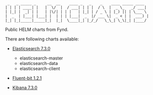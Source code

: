```
 _   _ _____ _     __  __    ____ _   _    _    ____ _____ ____  
| | | | ____| |   |  \/  |  / ___| | | |  / \  |  _ \_   _/ ___| 
| |_| |  _| | |   | |\/| | | |   | |_| | / _ \ | |_) || | \___ \ 
|  _  | |___| |___| |  | | | |___|  _  |/ ___ \|  _ < | |  ___) |
|_| |_|_____|_____|_|  |_|  \____|_| |_/_/   \_\_| \_\|_| |____/ 
```
Public HELM charts from Fynd.

There are following charts available:

- [Elasticsearch 7.3.0](https://github.com/gofynd/helm-charts/tree/master/elasticsearch)

  - elasticsearch-master
  - elasticsearch-data
  - elasticsearch-client

- [Fluent-bit 1.2.1](https://github.com/gofynd/helm-charts/tree/master/fluent-bit)

- [Kibana 7.3.0](https://github.com/gofynd/helm-charts/tree/master/kibana)
